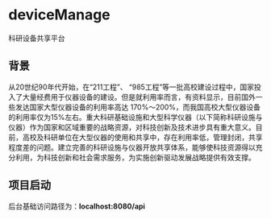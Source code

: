 # deviceManage
科研设备共享平台

## 背景

从20世纪90年代开始，在“211工程”、 “985工程”等一批高校建设过程中，国家投入了大量经费用于仪器设备的建设。但是就利用率而言，有资料显示，目前国外一些发达国家大型仪器设备的利用率高达 170%～200%，而我国高校大型仪器设备的利用率仅为15%左右。重大科研基础设施和大型科学仪器（以下简称科研设施与仪器）作为国家和区域重要的战略资源，对科技创新及技术进步具有重大意义。目前，高校及科研单位在大型仪器的使用和共享中，存在利用率低，管理封闭，共享程度差的问题。建立完善的科研设施与仪器开放共享体系，能够使科技资源得以充分利用，为科技创新和社会需求服务，为实施创新驱动发展战略提供有效支撑。

## 项目启动

后台基础访问路径为：**localhost:8080/api**
